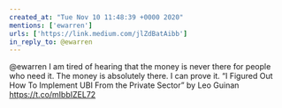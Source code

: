 ```yaml
---
created_at: "Tue Nov 10 11:48:39 +0000 2020"
mentions: ['ewarren']
urls: ['https://link.medium.com/jlZdBatAibb']
in_reply_to: @ewarren
---
```


@ewarren I am tired of hearing that the money is never there for people who need it. The money is absolutely there. I can prove it.  “I Figured Out How To Implement UBI From the Private Sector” by Leo Guinan https://t.co/mIbbIZEL72